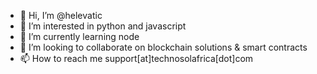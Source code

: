 - 👋 Hi, I’m @helevatic
- 👀 I’m interested in python and javascript
- 🌱 I’m currently learning node
- 💞️ I’m looking to collaborate on blockchain solutions & smart contracts
- 📫 How to reach me support[at]technosolafrica[dot]com

<!---
helevatic/helevatic is a ✨ special ✨ repository because its `README.md` (this file) appears on your GitHub profile.
You can click the Preview link to take a look at your changes.
--->
